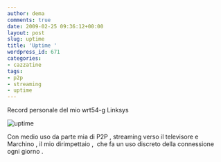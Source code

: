 ```yaml
---
author: dema
comments: true
date: 2009-02-25 09:36:12+00:00
layout: post
slug: uptime
title: 'Uptime '
wordpress_id: 671
categories:
- cazzatine
tags:
- p2p
- streaming
- uptime
---
```


Record personale del mio wrt54-g Linksys

![uptime](http://dema.tv/wp-content/uploads/2009/02/uptime1.jpg)

Con medio uso da parte mia di P2P , streaming verso il televisore e Marchino , il mio dirimpettaio ,  che fa un uso discreto della connessione ogni giorno .
